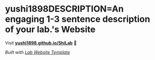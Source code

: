 
# yushi1898DESCRIPTION=An engaging 1-3 sentence description of your lab.'s Website

Visit **[yushi1898.github.io/ShiLab](https://yushi1898.github.io/ShiLab)** 🚀

_Built with [Lab Website Template](https://greene-lab.gitbook.io/lab-website-template-docs)_
